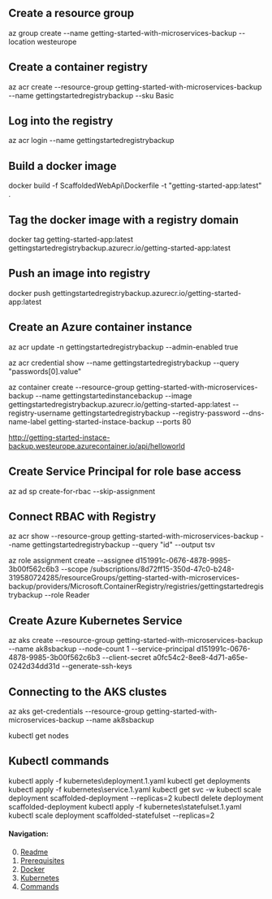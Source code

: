 ## Create a resource group
az group create --name getting-started-with-microservices-backup --location westeurope

## Create a container registry
az acr create --resource-group getting-started-with-microservices-backup --name gettingstartedregistrybackup --sku Basic

## Log into the registry
az acr login --name gettingstartedregistrybackup

## Build a docker image
docker build -f ScaffoldedWebApi\Dockerfile -t "getting-started-app:latest" .

## Tag the docker image with a registry domain
docker tag getting-started-app:latest gettingstartedregistrybackup.azurecr.io/getting-started-app:latest

## Push an image into registry
docker push gettingstartedregistrybackup.azurecr.io/getting-started-app:latest

## Create an Azure container instance
az acr update -n gettingstartedregistrybackup --admin-enabled true

az acr credential show --name gettingstartedregistrybackup --query "passwords[0].value"

az container create --resource-group getting-started-with-microservices-backup --name gettingstartedinstancebackup --image gettingstartedregistrybackup.azurecr.io/getting-started-app:latest --registry-username gettingstartedregistrybackup --registry-password <acrPassword> --dns-name-label getting-started-instace-backup --ports 80

http://getting-started-instace-backup.westeurope.azurecontainer.io/api/helloworld

## Create Service Principal for role base access 
az ad sp create-for-rbac --skip-assignment

## Connect RBAC with Registry
az acr show --resource-group getting-started-with-microservices-backup --name gettingstartedregistrybackup --query "id" --output tsv

az role assignment create --assignee d151991c-0676-4878-9985-3b00f562c6b3 --scope /subscriptions/8d72ff15-350d-47c0-b248-319580724285/resourceGroups/getting-started-with-microservices-backup/providers/Microsoft.ContainerRegistry/registries/gettingstartedregistrybackup --role Reader

## Create Azure Kubernetes Service
az aks create --resource-group getting-started-with-microservices-backup --name ak8sbackup --node-count 1 --service-principal d151991c-0676-4878-9985-3b00f562c6b3 --client-secret a0fc54c2-8ee8-4d71-a65e-0242d34dd31d --generate-ssh-keys

## Connecting to the AKS clustes
az aks get-credentials --resource-group getting-started-with-microservices-backup --name ak8sbackup

kubectl get nodes

## Kubectl commands
kubectl apply -f kubernetes\deployment.1.yaml
kubectl get deployments
kubectl apply -f kubernetes\service.1.yaml
kubectl get svc -w
kubectl scale deployment scaffolded-deployment --replicas=2
kubectl delete deployment scaffolded-deployment
kubectl apply -f kubernetes\statefulset.1.yaml
kubectl scale deployment scaffolded-statefulset --replicas=2

#### Navigation:

0. [Readme](README.md)
1. [Prerequisites](01-getting-started-prerequisites.md)
2. [Docker](02-getting-started-docker.md)
3. [Kubernetes](03-getting-started-kubernetes.md)
10. [Commands](10-commands.md)